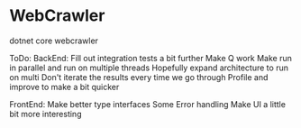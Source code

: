 # WebCrawler
dotnet core webcrawler


ToDo:
  BackEnd:
    Fill out integration tests a bit further
    Make Q work
    Make run in parallel and run on multiple threads
    Hopefully expand architecture to run on multi
    Don't iterate the results every time we go through
    Profile and improve to make a bit quicker
    
  
  FrontEnd: 
    Make better type interfaces
    Some Error handling 
    Make UI a little bit more interesting

    

